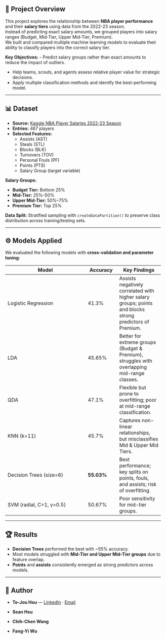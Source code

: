 ## 📌 Project Overview

This project explores the relationship between **NBA player
performance** and their **salary tiers** using data from the 2022-23
season.  
Instead of predicting exact salary amounts, we grouped players into
salary ranges (Budget, Mid-Tier, Upper Mid-Tier, Premium).  
We built and compared multiple machine learning models to evaluate their
ability to classify players into the correct salary tier.

**Key Objectives:** - Predict salary groups rather than exact amounts to
reduce the impact of outliers.  
- Help teams, scouts, and agents assess relative player value for
strategic decisions.  
- Apply multiple classification methods and identify the best-performing
model.

------------------------------------------------------------------------

## 📊 Dataset

-   **Source:** [Kaggle NBA Player Salaries 2022-23
    Season](https://www.kaggle.com/datasets/jamiewelsh2/nba-player-salaries-2022-23-season?select=nba_salaries.csv)  
-   **Entries:** 467 players  
-   **Selected Features:**
    -   Assists (AST)  
    -   Steals (STL)  
    -   Blocks (BLK)  
    -   Turnovers (TOV)  
    -   Personal Fouls (PF)  
    -   Points (PTS)  
    -   Salary Group (target variable)

**Salary Groups:** 
- **Budget Tier:** Bottom 25%  
- **Mid-Tier:** 25%–50%  
- **Upper Mid-Tier:** 50%–75%  
- **Premium Tier:** Top 25%

**Data Split:** Stratified sampling with `createDataPartition()` to
preserve class distribution across training/testing sets.

------------------------------------------------------------------------

## ⚙️ Models Applied

We evaluated the following models with **cross-validation and parameter
tuning**:

<table>
<colgroup>
<col style="width: 51%" />
<col style="width: 20%" />
<col style="width: 28%" />
</colgroup>
<thead>
<tr>
<th>Model</th>
<th>Accuracy</th>
<th>Key Findings</th>
</tr>
</thead>
<tbody>
<tr>
<td>Logistic Regression</td>
<td>41.3%</td>
<td>Assists negatively correlated with higher salary groups; points and
blocks strong predictors of Premium.</td>
</tr>
<tr>
<td>LDA</td>
<td>45.65%</td>
<td>Better for extreme groups (Budget &amp; Premium), struggles with
overlapping mid-range classes.</td>
</tr>
<tr>
<td>QDA</td>
<td>47.1%</td>
<td>Flexible but prone to overfitting; poor at mid-range
classification.</td>
</tr>
<tr>
<td>KNN (k=11)</td>
<td>45.7%</td>
<td>Captures non-linear relationships, but misclassifies Mid &amp; Upper
Mid Tiers.</td>
</tr>
<tr>
<td>Decision Trees (size=6)</td>
<td><strong>55.03%</strong></td>
<td>Best performance; key splits on points, fouls, and assists; risk of
overfitting.</td>
</tr>
<tr>
<td>SVM (radial, C=1, γ=0.5)</td>
<td>50.67%</td>
<td>Poor sensitivity for mid-tier groups.</td>
</tr>
</tbody>
</table>

------------------------------------------------------------------------

## 🏆 Results

-   **Decision Trees** performed the best with ~55% accuracy.  
-   Most models struggled with **Mid-Tier and Upper Mid-Tier groups**
    due to feature overlap.  
-   **Points** and **assists** consistently emerged as strong predictors
    across models.

------------------------------------------------------------------------

## 👤 Author

-   **Te-Jou Hou** —
    [LinkedIn](www.linkedin.com/in/te-jou-hou) ·
    [Email](mailto:th5955a@american.edu)

-   **Sean Hsu**

-   **Chih-Chen Wang**

-   **Fang-Yi Wu**
